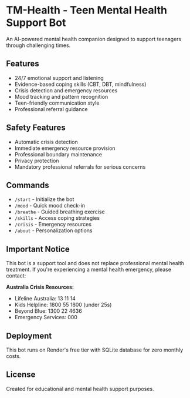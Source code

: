 # TM-Health - Teen Mental Health Support Bot

An AI-powered mental health companion designed to support teenagers through challenging times.

## Features

- 24/7 emotional support and listening
- Evidence-based coping skills (CBT, DBT, mindfulness)
- Crisis detection and emergency resources
- Mood tracking and pattern recognition
- Teen-friendly communication style
- Professional referral guidance

## Safety Features

- Automatic crisis detection
- Immediate emergency resource provision
- Professional boundary maintenance
- Privacy protection
- Mandatory professional referrals for serious concerns

## Commands

- `/start` - Initialize the bot
- `/mood` - Quick mood check-in
- `/breathe` - Guided breathing exercise
- `/skills` - Access coping strategies
- `/crisis` - Emergency resources
- `/about` - Personalization options

## Important Notice

This bot is a support tool and does not replace professional mental health treatment. If you're experiencing a mental health emergency, please contact:

**Australia Crisis Resources:**
- Lifeline Australia: 13 11 14
- Kids Helpline: 1800 55 1800 (under 25s)
- Beyond Blue: 1300 22 4636
- Emergency Services: 000

## Deployment

This bot runs on Render's free tier with SQLite database for zero monthly costs.

## License

Created for educational and mental health support purposes.